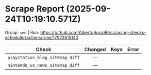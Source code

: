 # Scrape Report (2025-09-24T10:19:10.571Z)

Group: `seo`  |  Run: https://github.com/AlbertoRoca96/scraping-checks-scheduler/actions/runs/17973615143

| Check | Changed | Keys | Error |
|---|:---:|:--|:--|
| `playstation_blog_sitemap_diff` | — |  |  |
| `nintendo_us_news_sitemap_diff` | — |  |  |
